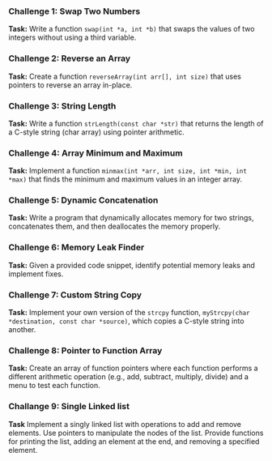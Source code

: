 
### Challenge 1: Swap Two Numbers
**Task:** Write a function `swap(int *a, int *b)` that swaps the values of two integers without using a third variable.

### Challenge 2: Reverse an Array
**Task:** Create a function `reverseArray(int arr[], int size)` that uses pointers to reverse an array in-place.

### Challenge 3: String Length
**Task:** Write a function `strLength(const char *str)` that returns the length of a C-style string (char array) using pointer arithmetic.

### Challenge 4: Array Minimum and Maximum
**Task:** Implement a function `minmax(int *arr, int size, int *min, int *max)` that finds the minimum and maximum values in an integer array.

### Challenge 5: Dynamic Concatenation
**Task:** Write a program that dynamically allocates memory for two strings, concatenates them, and then deallocates the memory properly.

### Challenge 6: Memory Leak Finder
**Task:** Given a provided code snippet, identify potential memory leaks and implement fixes.

### Challenge 7: Custom String Copy
**Task:** Implement your own version of the `strcpy` function, `myStrcpy(char *destination, const char *source)`, which copies a C-style string into another.

### Challenge 8: Pointer to Function Array
**Task:** Create an array of function pointers where each function performs a different arithmetic operation (e.g., add, subtract, multiply, divide) and a menu to test each function.


### Challange 9: Single Linked list
**Task** Implement a singly linked list with operations to add and remove elements. Use pointers to manipulate the nodes of the list. Provide functions for printing the list, adding an element at the end, and removing a specified element.

